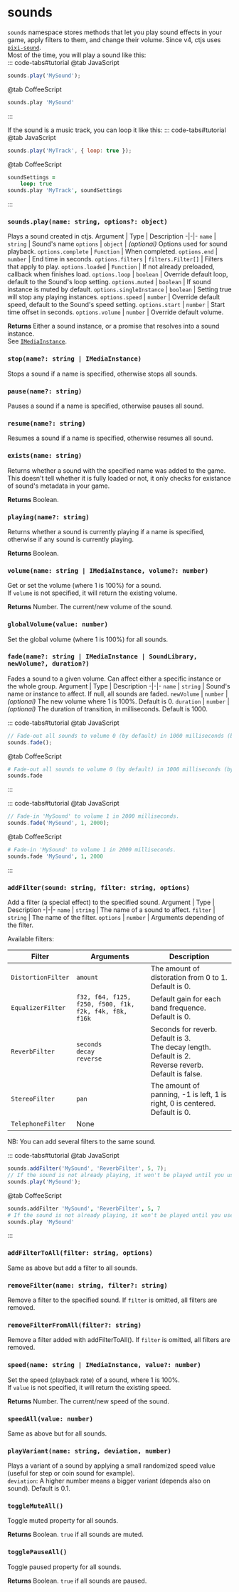 # sounds

`sounds` namespace stores methods that let you play sound effects in your game, apply filters to them, and change their volume. 
Since v4, ctjs uses [`pixi-sound`](https://pixijs.io/sound/examples/).  
Most of the time, you will play a sound like this:  
::: code-tabs#tutorial
@tab JavaScript
```js
sounds.play('MySound');
```
@tab CoffeeScript
```coffee
sounds.play 'MySound'
```
:::

If the sound is a music track, you can loop it like this:
::: code-tabs#tutorial
@tab JavaScript
```js
sounds.play('MyTrack', { loop: true });
```
@tab CoffeeScript
```coffee
soundSettings =
    loop: true
sounds.play 'MyTrack', soundSettings
```
:::

### `sounds.play(name: string, options?: object)`

Plays a sound created in ctjs.
Argument | Type | Description
-|-|-
`name` | `string` | Sound's name
`options` | `object` | *(optional)* Options used for sound playback.
`options.complete` | `Function` | When completed.
`options.end` | `number` | End time in seconds.
`options.filters` | `filters.Filter[]` | Filters that apply to play.
`options.loaded` | `Function` | If not already preloaded, callback when finishes load.
`options.loop` | `boolean` | Override default loop, default to the Sound's loop setting.
`options.muted` | `boolean` | If sound instance is muted by default.
`options.singleInstance` | `boolean` | Setting true will stop any playing instances.
`options.speed` | `number` | Override default speed, default to the Sound's speed setting.
`options.start` | `number` | Start time offset in seconds.
`options.volume` | `number` | Override default volume.

**Returns** Either a sound instance, or a promise that resolves into a sound instance.  
See [`IMediaInstance`](https://pixijs.io/sound/docs/IMediaInstance.html).

### `stop(name?: string | IMediaInstance)`

Stops a sound if a name is specified, otherwise stops all sounds.

### `pause(name?: string)`

Pauses a sound if a name is specified, otherwise pauses all sound.

### `resume(name?: string)`

Resumes a sound if a name is specified, otherwise resumes all sound.

### `exists(name: string)`

Returns whether a sound with the specified name was added to the game.  
This doesn't tell whether it is fully loaded or not, it only checks for existance of sound's metadata in your game.

**Returns** Boolean.

### `playing(name?: string)`

Returns whether a sound is currently playing if a name is specified, otherwise if any sound is currently playing.

**Returns** Boolean.

### `volume(name: string | IMediaInstance, volume?: number)`

Get or set the volume (where 1 is 100%) for a sound.  
If `volume` is not specified, it will return the existing volume.

**Returns** Number. The current/new volume of the sound.

### `globalVolume(value: number)`

Set the global volume (where 1 is 100%) for all sounds.

### `fade(name?: string | IMediaInstance | SoundLibrary, newVolume?, duration?)`

Fades a sound to a given volume. Can affect either a specific instance or the whole group.
Argument | Type | Description
-|-|-
`name` | `string` | Sound's name or instance to affect. If null, all sounds are faded.
`newVolume` | `number` | *(optional)* The new volume where 1 is 100%. Default is 0.
`duration` | `number` | *(optional)* The duration of transition, in milliseconds. Default is 1000.

::: code-tabs#tutorial
@tab JavaScript
```js
// Fade-out all sounds to volume 0 (by default) in 1000 milliseconds (by default).
sounds.fade();
```
@tab CoffeeScript
```coffee
# Fade-out all sounds to volume 0 (by default) in 1000 milliseconds (by default).
sounds.fade
```
:::

::: code-tabs#tutorial
@tab JavaScript
```js
// Fade-in 'MySound' to volume 1 in 2000 milliseconds.
sounds.fade('MySound', 1, 2000);
```
@tab CoffeeScript
```coffee
# Fade-in 'MySound' to volume 1 in 2000 milliseconds.
sounds.fade 'MySound', 1, 2000
```
:::

### `addFilter(sound: string, filter: string, options)`

Add a filter (a special effect) to the specified sound.
Argument | Type | Description
-|-|-
`name` | `string` | The name of a sound to affect.
`filter` | `string` | The name of the filter.
`options` | `number` | Arguments depending of the filter.

Available filters:

Filter | Arguments | Description
-|-|-
`DistortionFilter` | `amount` | The amount of distoration from 0 to 1. Default is 0.
`EqualizerFilter` | `f32, f64, f125, f250, f500, f1k, f2k, f4k, f8k, f16k` | Default gain for each band frequence. Default is 0.
`ReverbFilter` | `seconds`<br>`decay`<br>`reverse` | Seconds for reverb. Default is 3.<br>The decay length. Default is 2.<br>Reverse reverb. Default is false.
`StereoFilter` | `pan` | The amount of panning, -1 is left, 1 is right, 0 is centered. Default is 0.
`TelephoneFilter` | None |

NB: You can add several filters to the same sound.

::: code-tabs#tutorial
@tab JavaScript
```js
sounds.addFilter('MySound', 'ReverbFilter', 5, 7);
// If the sound is not already playing, it won't be played until you use the 'play' method.
sounds.play('MySound');
```
@tab CoffeeScript
```coffee
sounds.addFilter 'MySound', 'ReverbFilter', 5, 7
# If the sound is not already playing, it won't be played until you use the 'play' method.
sounds.play 'MySound'
```
:::

### `addFilterToAll(filter: string, options)`

Same as above but add a filter to all sounds.

### `removeFilter(name: string, filter?: string)`

Remove a filter to the specified sound. If `filter` is omitted, all filters are removed.

### `removeFilterFromAll(filter?: string)`

Remove a filter added with addFilterToAll(). If `filter` is omitted, all filters are removed.

### `speed(name: string | IMediaInstance, value?: number)`

Set the speed (playback rate) of a sound, where 1 is 100%.  
If `value` is not specified, it will return the existing speed.

**Returns** Number. The current/new speed of the sound.

### `speedAll(value: number)`

Same as above but for all sounds.

### `playVariant(name: string, deviation, number)`

Plays a variant of a sound by applying a small randomized speed value (useful for step or coin sound for example).  
`deviation`: A higher number means a bigger variant (depends also on sound). Default is 0.1.

### `toggleMuteAll()`

Toggle muted property for all sounds.

**Returns** Boolean. `true` if all sounds are muted.

### `togglePauseAll()`

Toggle paused property for all sounds.

**Returns** Boolean. `true` if all sounds are paused.